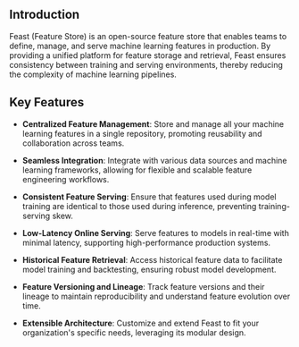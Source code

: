 ## Introduction

Feast (Feature Store) is an open-source feature store that enables teams to define, manage, and serve machine learning features in production. By providing a unified platform for feature storage and retrieval, Feast ensures consistency between training and serving environments, thereby reducing the complexity of machine learning pipelines.

## Key Features

- **Centralized Feature Management**: Store and manage all your machine learning features in a single repository, promoting reusability and collaboration across teams. 

- **Seamless Integration**: Integrate with various data sources and machine learning frameworks, allowing for flexible and scalable feature engineering workflows. 

- **Consistent Feature Serving**: Ensure that features used during model training are identical to those used during inference, preventing training-serving skew. 

- **Low-Latency Online Serving**: Serve features to models in real-time with minimal latency, supporting high-performance production systems. 

- **Historical Feature Retrieval**: Access historical feature data to facilitate model training and backtesting, ensuring robust model development.

- **Feature Versioning and Lineage**: Track feature versions and their lineage to maintain reproducibility and understand feature evolution over time. 

- **Extensible Architecture**: Customize and extend Feast to fit your organization's specific needs, leveraging its modular design. 
